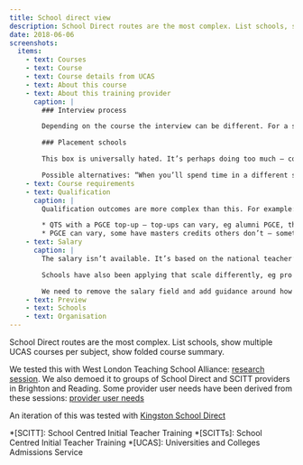 ```yaml
---
title: School direct view
description: School Direct routes are the most complex. List schools, show multiple UCAS courses per subject, show folded course summary.
date: 2018-06-06
screenshots:
  items:
    - text: Courses
    - text: Course
    - text: Course details from UCAS
    - text: About this course
    - text: About this training provider
      caption: |
        ### Interview process

        Depending on the course the interview can be different. For a salaried course the school you’ll be training in will have a greater say over the applicant.

        ### Placement schools

        This box is universally hated. It’s perhaps doing too much – combining pattern of placements, course structure and how you are placed.

        Possible alternatives: “When you’ll spend time in a different school”, “Schools you’ll train in”.
    - text: Course requirements
    - text: Qualification
      caption: |
        Qualification outcomes are more complex than this. For example:

        * QTS with a PGCE top-up – top-ups can vary, eg alumni PGCE, this also affects fees
        * PGCE can vary, some have masters credits others don’t – sometimes you don’t get the PGCE if you fail the masters bit, sometimes that doesn’t matter
    - text: Salary
      caption: |
        The salary isn’t available. It’s based on the national teacher’s pay scale that isn’t published until later in the year.

        Schools have also been applying that scale differently, eg pro rata based on time in schools vs full time. Rules around this are unclear.

        We need to remove the salary field and add guidance around how much salary there will be in existing box (eg setting against pay scale).
    - text: Preview
    - text: Schools
    - text: Organisation
---
```


School Direct routes are the most complex. List schools, show multiple UCAS courses per subject, show folded course summary.

We tested this with West London Teaching School Alliance:
[research session](https://lookback.io/watch/mbc9BNqBJjoRkinAE). We also demoed it to groups of School Direct and SCITT providers in Brighton and Reading. Some provider user needs have been derived from these sessions: [provider user needs](https://docs.google.com/document/d/1Jb5uDZBnSFGcCdl3gAF9ggAo1klsEWL-KeSIGGLJpBE/edit)

An iteration of this was tested with [Kingston School Direct](/publish-teacher-training-courses/kingston-school-direct)

*[SCITT]: School Centred Initial Teacher Training
*[SCITTs]: School Centred Initial Teacher Training
*[UCAS]: Universities and Colleges Admissions Service
